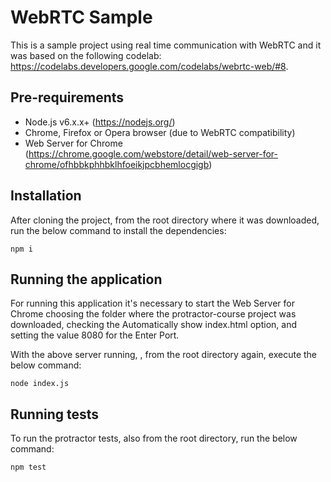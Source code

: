 # WebRTC Sample

This is a sample project using real time communication with WebRTC and it was based on the following codelab: https://codelabs.developers.google.com/codelabs/webrtc-web/#8.

## Pre-requirements

- Node.js v6.x.x+ (https://nodejs.org/)
- Chrome, Firefox or Opera browser (due to WebRTC compatibility)
- Web Server for Chrome (https://chrome.google.com/webstore/detail/web-server-for-chrome/ofhbbkphhbklhfoeikjpcbhemlocgigb)

## Installation

After cloning the project, from the root directory where it was downloaded, run the below command to install the dependencies:

`npm i`

## Running the application

For running this application it's necessary to start the Web Server for Chrome choosing the folder where the protractor-course project was downloaded, checking the Automatically show index.html option, and setting the value 8080 for the Enter Port.

With the above server running, , from the root directory again, execute the below command:

`node index.js`

## Running tests

To run the protractor tests, also from the root directory, run the below command:

`npm test`
